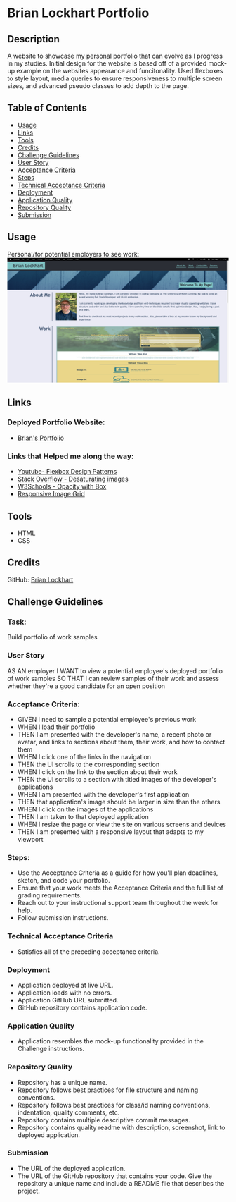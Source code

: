 # Brian Lockhart Portfolio

## Description
A website to showcase my personal portfolio that can evolve as I progress in my studies. 
Initial design for the website is based off of a provided mock-up example on the websites 
appearance and funcitonality.
Used flexboxes to style layout, media queries to ensure responsiveness to multiple screen 
sizes, and advanced pseudo classes to add depth to the page.

## Table of Contents
* [Usage](#usage)
* [Links](#links)
* [Tools](#tools)
* [Credits](#credits)
* [Challenge Guidelines](#challenge-guidelines)
* [User Story](#User-Story)
* [Acceptance Criteria](#Acceptance-Criteria)
* [Steps](#Steps)
* [Technical Acceptance Criteria](#Technical-Acceptance-Criteria)
* [Deployment](#Deployment)
* [Application Quality](#Application-Quality)
* [Repository Quality](#Repository-Quality)
* [Submission](#Submission)

## Usage
Personal/for potential employers to see work:
![Brian Portfolio home page screenshot](assets/images/challenge2Screenshot.png)

## Links
### Deployed Portfolio Website:
* [Brian's Portfolio](https://bslockhart.github.io/Lockhart-Portfolio/)
### Links that Helped me along the way:
* [Youtube- Flexbox Design Patterns](https://www.youtube.com/watch?v=vQAvjof1oe4) 
* [Stack Overflow - Desaturating images](https://stackoverflow.com/questions/22994810/how-do-i-desaturate-and-saturate-an-image-using-css) 
* [W3Schools - Opacity with Box](https://www.w3schools.com/howto/tryit.asp?filename=tryhow_css_image_overlay_opacity)
* [Responsive Image Grid](https://www.w3schools.com/howto/howto_css_image_grid_responsive.asp)

## Tools
* HTML
* CSS

## Credits
GitHub: [Brian Lockhart](https://github.com/bslockhart)

## Challenge Guidelines
### Task:
Build portfolio of work samples

### User Story
AS AN employer
I WANT to view a potential employee's deployed portfolio of work samples
SO THAT I can review samples of their work and assess whether they're a good candidate for an open
position

### Acceptance Criteria:
* GIVEN I need to sample a potential employee's previous work 
* WHEN I load their portfolio
* THEN I am presented with the developer's name, a recent photo or avatar, and links to sections about them, their work, and how to contact them 
* WHEN I click one of the links in the navigation
* THEN the UI scrolls to the corresponding section 
* WHEN I click on the link to the section about their work
* THEN the UI scrolls to a section with titled images of the developer's applications 
* WHEN I am presented with the developer's first application
* THEN that application's image should be larger in size than the others 
* WHEN I click on the images of the applications
* THEN I am taken to that deployed application 
* WHEN I resize the page or view the site on various screens and devices
* THEN I am presented with a responsive layout that adapts to my viewport

### Steps:
* Use the Acceptance Criteria as a guide for how you'll plan deadlines, sketch, and code your portfolio.
* Ensure that your work meets the Acceptance Criteria and the full list of grading requirements.
* Reach out to your instructional support team throughout the week for help.
* Follow submission instructions.

### Technical Acceptance Criteria
* Satisfies all of the preceding acceptance criteria.

### Deployment
* Application deployed at live URL.
* Application loads with no errors.
* Application GitHub URL submitted.
* GitHub repository contains application code.

### Application Quality
* Application resembles the mock-up functionality provided in the Challenge instructions.

### Repository Quality
* Repository has a unique name.
* Repository follows best practices for file structure and naming conventions.
* Repository follows best practices for class/id naming conventions, indentation, quality comments, etc.
* Repository contains multiple descriptive commit messages.
* Repository contains quality readme with description, screenshot, link to deployed application.

### Submission
* The URL of the deployed application.
* The URL of the GitHub repository that contains your code. Give the repository a unique name and include a README file that describes the project.